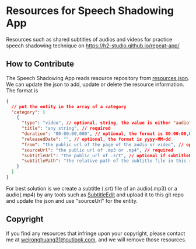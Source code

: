 # Resources for Speech Shadowing App

Resources such as shared subtitles of audios and videos for practice speech shadowing technique on https://h2-studio.github.io/repeat-app/

## How to Contribute

The Speech Shadowing App reads resource repository from [resources.json](./resources.json). We can update the json to add, update or delete the resource information. The format is

```json
{
  // put the entity in the array of a category
  "category": [ 
    {      
      "type": "video", // optional, string, the value is either "audio" or "video", the default value is audio
      "title": "any string", // required
      "duration": "00:00:00,000", // optional, the format is 00:00:00,000
      "releasedDate": "", // optional, the format is yyyy-MM-dd
      "from": "the public url of the page of the audio or video", // optional
      "sourceUrl": "the public url of .mp3 or .mp4", // required
      "subtitleUrl": "the public url of .srt", // optional if subtitlePath is provided
      "subtitlePath": "the relative path of the subtitle file in this repo" // optional if subtitleUrl is provided
    }
  ]
}
```

For best solution is we create a subtitle (.srt) file of an audio(.mp3) or a audio(.mp4) by any tools such as [SubtitleEdit](https://github.com/SubtitleEdit/subtitleedit) and upload it to this git repo and update the json and use "sourceUrl" for the entity.

## Copyright
If you find any resources that infringe upon your copyright, please contact me at weironghuang31@outlook.com, and we will remove those resources.
